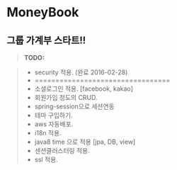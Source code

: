 # MoneyBook
## 그룹 가계부 스타트!!

> **TODO:**

> - security 적용. (완료 2016-02-28)
> - =================================
> - 소셜로그인 적용. [facebook, kakao]
> - 회원가입 정도의 CRUD.
> - spring-session으로 세션연동
> - 테마 구입하기.
> - aws 자동배포.
> - i18n 적용.
> - java8 time 으로 적용 [jpa, DB, view]
> - 센션클러스터링 적용.
> - ssl 적용.
